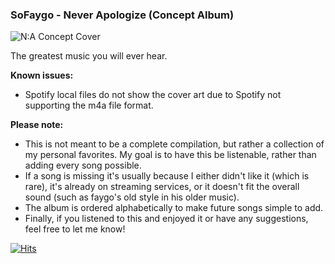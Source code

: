 ### SoFaygo - Never Apologize (Concept Album)
![N:A Concept Cover](https://github.com/HeyItsMicro/SoFaygo-Never-Apologize/assets/40962301/4a95b14b-234a-4bd0-b642-5a6830773d5f)

The greatest music you will ever hear.

**Known issues:**
- Spotify local files do not show the cover art due to Spotify not supporting the m4a file format.

**Please note:**
- This is not meant to be a complete compilation, but rather a collection of my personal favorites. My goal is to have this be listenable, rather than adding every song possible.
- If a song is missing it's usually because I either didn't like it (which is rare), it's already on streaming services, or it doesn't fit the overall sound (such as faygo's old style in his older music). 
- The album is ordered alphabetically to make future songs simple to add.
- Finally, if you listened to this and enjoyed it or have any suggestions, feel free to let me know!

[![Hits](https://hits.seeyoufarm.com/api/count/incr/badge.svg?url=https%3A%2F%2Fgithub.com%2FHeyItsMicro%2FSoFaygo-Never-Apologize&count_bg=%2379C83D&title_bg=%23555555&icon=&icon_color=%23E7E7E7&title=hits&edge_flat=false)](https://hits.seeyoufarm.com)
